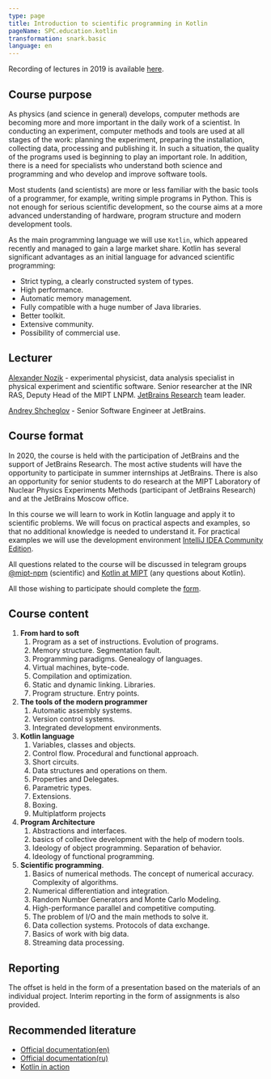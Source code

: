 ```yaml
---
type: page
title: Introduction to scientific programming in Kotlin
pageName: SPC.education.kotlin
transformation: snark.basic
language: en
---
```


Recording of lectures in 2019 is available [here](https://www.youtube.com/playlist?list=PL4_hYwCyhAvZzRpbK4iTy9S6_OWZNEiVk).

## Course purpose

As physics (and science in general) develops, computer methods are becoming more and more important in the daily work of a scientist. In conducting an experiment, computer methods and tools are used at all stages of the work: planning the experiment, preparing the installation, collecting data, processing and publishing it. In such a situation, the quality of the programs used is beginning to play an important role. In addition, there is a need for specialists who understand both science and programming and who develop and improve software tools. 

Most students (and scientists) are more or less familiar with the basic tools of a programmer, for example, writing simple programs in Python. This is not enough for serious scientific development, so the course aims at a more advanced understanding of hardware, program structure and modern development tools.

As the main programming language we will use `Kotlin`, which appeared recently and managed to gain a large market share. Kotlin has several significant advantages as an initial language for advanced scientific programming:

* Strict typing, a clearly constructed system of types.
* High performance.
* Automatic memory management.
* Fully compatible with a huge number of Java libraries.
* Better toolkit.
* Extensive community.
* Possibility of commercial use.

## Lecturer

[Alexander Nozik](https://www.researchgate.net/profile/Alexander_Nozik) - experimental physicist, data analysis specialist in physical experiment and scientific software. 
Senior researcher at the INR RAS, Deputy Head of the MIPT LNPM. [JetBrains Research](https://research.jetbrains.org/groups/npm/) team leader.

[Andrey Shcheglov](https://www.linkedin.com/in/andreyshcheglov/?locale=en_US) - Senior Software Engineer at JetBrains.

## Course format

In 2020, the course is held with the participation of JetBrains and the support of JetBrains Research. The most active students will have the opportunity to participate in summer internships at JetBrains. There is also an opportunity for senior students to do research at the MIPT Laboratory of Nuclear Physics Experiments Methods (participant of JetBrains Research) and at the JetBrains Moscow office.

In this course we will learn to work in Kotlin language and apply it to scientific problems. We will focus on practical aspects and examples, so that no additional knowledge is needed to understand it. For practical examples we will use the development environment [IntelliJ IDEA Community Edition](https://www.jetbrains.com/idea/).

All questions related to the course will be discussed in telegram groups [@mipt-npm](https://t.me/mipt_npm) (scientific) and [Kotlin at MIPT](https://t.me/joinchat/EpV1201A_i0rTOCxHHnxXQ) (any questions about Kotlin).

All those wishing to participate should complete the [form](https://docs.google.com/forms/d/e/1FAIpQLSeNZT8B90pT6fM9oABHFbrtv6pKfoYKfO-ANAjLlgWynMnh_g/viewform).

## Course content

1.  **From hard to soft**
    1.  Program as a set of instructions. Evolution of programs.
    2.  Memory structure. Segmentation fault.
    3.  Programming paradigms. Genealogy of languages.
    4.  Virtual machines, byte-code.
    5.  Compilation and optimization.
    6.  Static and dynamic linking. Libraries.
    7.  Program structure. Entry points.
2.  **The tools of the modern programmer**
    1.  Automatic assembly systems.
    2.  Version control systems.
    3.  Integrated development environments.
3.  **Kotlin language**
    1.  Variables, classes and objects.
    2.  Control flow. Procedural and functional approach.
    3.  Short circuits.
    4.  Data structures and operations on them.
    5.  Properties and Delegates.
    6.  Parametric types.
    7.  Extensions.
    8.  Boxing.
    9.  Multiplatform projects
4.  **Program Architecture**
    1. Abstractions and interfaces.
    2. basics of collective development with the help of modern tools.
    3. Ideology of object programming. Separation of behavior.
    4. Ideology of functional programming.
5.  **Scientific programming**.
    1. Basics of numerical methods. The concept of numerical accuracy. Complexity of algorithms.
    2.  Numerical differentiation and integration.
    3.  Random Number Generators and Monte Carlo Modeling.
    4.  High-performance parallel and competitive computing.
    5.  The problem of I/O and the main methods to solve it.
    6.  Data collection systems. Protocols of data exchange.
    7.  Basics of work with big data.
    8.  Streaming data processing.

## Reporting

The offset is held in the form of a presentation based on the materials of an individual project. Interim reporting in the form of assignments is also provided.

## Recommended literature

* [Official documentation(en)](https://kotlinlang.org/docs/reference/)
* [Official documentation(ru)](https://kotlinlang.ru/)
* [Kotlin in action](https://dmkpress.com/catalog/computer/programming/java/978-5-97060-497-7/)

